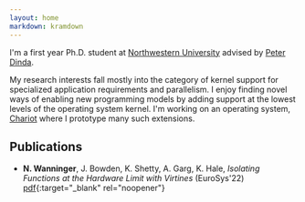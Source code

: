 ```yaml
---
layout: home
markdown: kramdown
---
```


I'm a first year Ph.D. student at [Northwestern University](https://www.northwestern.edu)
advised by [Peter Dinda](http://pdinda.org).

My research interests fall mostly into the category of kernel support for specialized
application requirements and parallelism. I enjoy finding novel ways of enabling new
programming models by adding support at the lowest levels of the operating system
kernel. I'm working on an operating system, [Chariot](https://github.com/ChariotOS/chariot)
where I prototype many such extensions.


## Publications
- **N. Wanninger**, J. Bowden, K. Shetty, A. Garg, K. Hale, *Isolating Functions at the Hardware Limit with Virtines* (EuroSys'22) [pdf](/papers/eurosys22.pdf){:target="_blank" rel="noopener"}
